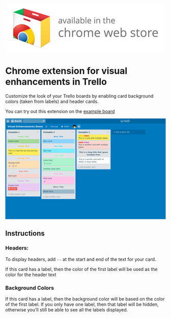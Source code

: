 <p align="center">
  <a href="https://chrome.google.com/webstore/detail/visual-enhancements-for-t/ellpgcibalbljpeklapejdlflnfpiiok"><img src="img/webstore.png" /></a>
</p>

# Chrome extension for visual enhancements in Trello

Customize the look of your Trello boards by enabling card background colors (taken from labels) and header cards.

You can try out this extension on the [example board](https://trello.com/b/S3asr5Or/visual-enhancements-demo)

![Screenshot](img/screenshot.png)

## Instructions

### Headers:

To display headers, add `--` at the start and end of the text for your card.

If this card has a label, then the color of the first label will be used as the
color for the header text

### Background Colors

If this card has a label, then the background color will be based on the color
of the first label. If you only have one label, then that label will be hidden,
otherwise you'll still be able to see all the labels displayed.
